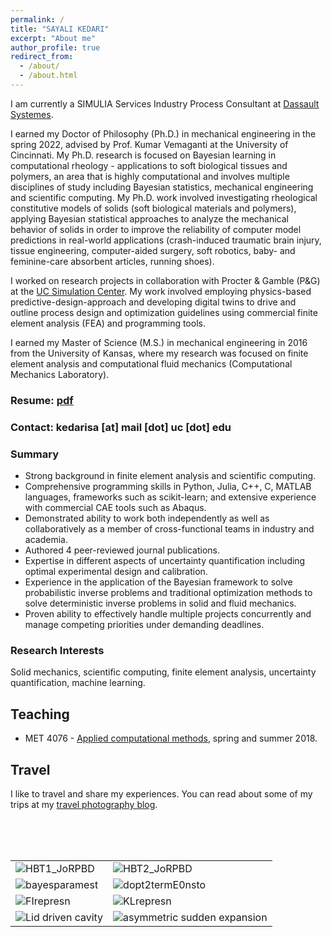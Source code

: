 ```yaml
---
permalink: /
title: "SAYALI KEDARI"
excerpt: "About me"
author_profile: true
redirect_from:
  - /about/
  - /about.html
---
```


I am currently a SIMULIA Services Industry Process Consultant at [Dassault Systemes](https://www.3ds.com/).

I earned my Doctor of Philosophy (Ph.D.) in mechanical engineering in the spring 2022, advised by Prof. Kumar Vemaganti at the University of Cincinnati. My Ph.D. research is focused on Bayesian learning in computational rheology - applications to soft biological tissues and polymers, an area that is highly computational and involves multiple disciplines of study including Bayesian statistics, mechanical engineering and scientific computing. My Ph.D. work involved investigating rheological constitutive models of solids (soft biological materials and polymers), applying Bayesian statistical approaches to analyze the mechanical behavior of solids in order to improve the reliability of computer model predictions in real-world applications (crash-induced traumatic brain injury, tissue engineering, computer-aided surgery, soft robotics, baby- and feminine-care absorbent articles, running shoes).

I worked on research projects in collaboration with Procter & Gamble (P&G) at the [UC Simulation Center](https://ceas.uc.edu/research/centers-labs/uc-simulation-center.html). My work involved employing physics-based predictive-design-approach and developing digital twins to drive and outline process design and optimization guidelines using commercial finite element analysis (FEA) and programming tools.

I earned my Master of Science (M.S.) in mechanical engineering in 2016 from the University of Kansas, where my research was focused on finite element analysis and computational fluid mechanics (Computational Mechanics Laboratory).

### Resume: [pdf](https://sayalirked.github.io/files/SayaliKedariresumeweb.pdf)
### Contact: kedarisa [at] mail [dot] uc [dot] edu

### Summary
- Strong background in finite element analysis and scientific computing.
- Comprehensive programming skills in Python, Julia, C++, C, MATLAB languages, frameworks such as scikit-learn; and extensive experience with commercial CAE tools such as Abaqus.
- Demonstrated ability to work both independently as well as collaboratively as a member of cross-functional teams in industry and academia.
- Authored 4 peer-reviewed journal publications.
- Expertise in different aspects of uncertainty quantification including optimal experimental design and calibration.
- Experience in the application of the Bayesian framework to solve probabilistic inverse problems and traditional optimization methods to solve deterministic inverse problems in solid and fluid mechanics.
- Proven ability to effectively handle multiple projects concurrently and manage competing priorities under demanding deadlines.

### Research Interests
Solid mechanics, scientific computing, finite element analysis, uncertainty quantification, machine learning.

## Teaching
* MET 4076 - [Applied computational methods](https://sayalirked.github.io/teaching/2018-springsummer-teaching-1), spring and summer 2018.

## Travel
I like to travel and share my experiences. You can read about some of my trips at my [travel photography blog](http://sayalikedari.blogspot.com/).

<br>
<br>
<br>

<table class="wide">
<tr>
  <td class="left">
     <img src="https://sayalirked.github.io/images/publpics/HBT1_JoRPBD.JPG" alt="HBT1_JoRPBD" title="Bayesian posterior covariance matrix with T1 regularization (Kedari et al., A hierarchical Bayesian approach to regularization with application to the inference of relaxation spectra, 2021)"/>
  </td>
  <td class="right">
    <img src="https://sayalirked.github.io/images/publpics/HBT2_JoRPBD.JPG" alt="HBT2_JoRPBD" title="Bayesian posterior covariance matrix with T2 regularization (Kedari et al., A hierarchical Bayesian approach to regularization with application to the inference of relaxation spectra, 2021)"/>
  </td>
</tr>
<tr>
  <td class="left">
     <img src="https://sayalirked.github.io/images/publpics/sample_Etau_loglikelihood.jpg" alt="bayesparamest" title="Bayesian parameter estimation (PhD thesis)"/>
  </td>
  <td class="right">
    <img src="https://sayalirked.github.io/images/publpics/Doptval_ttot_2termE0notstoc.jpg" alt="dopt2termE0nsto" title="D-optimality criterion (Vemaganti et al., On the Inference of Viscoelastic Constants from Stress Relaxation Experiments, 2019)"/>
  </td>
</tr>
<tr>
  <td class="left">
     <img src="https://sayalirked.github.io/images/pics/FisherInfo_likelihoodsrepresn.jpg" alt="FIrepresn" title="Fisher Information - representation"/>
  </td>
  <td class="right">
    <img src="https://sayalirked.github.io/images/pics/KLdivergence_representn.jpg" alt="KLrepresn" title="KL Divergence - representation"/>
  </td>
</tr>
<tr>
  <td class="left">
        <img src="https://sayalirked.github.io/images/publpics/cavityM2.png" alt="Lid driven cavity" title="Contours of streamlines in the square lid driven cavity (MS thesis, 2016)"/>
  </td>
  <td class="right">
        <img src="https://sayalirked.github.io/images/publpics/expansion15_800x400.png" alt="asymmetric sudden expansion" title="Contours of streamlines in the asymmetric sudden expansion (MS thesis, 2016)"/>
  </td>
</tr>
</table>
